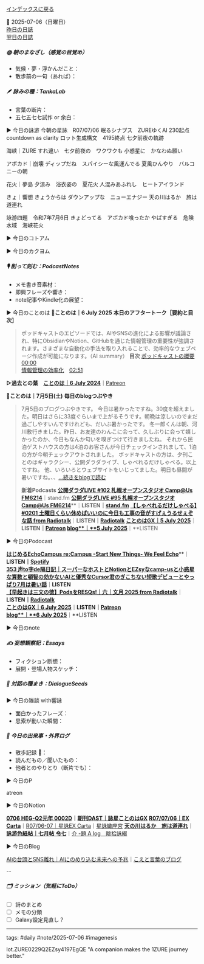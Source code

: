 [インデックスに戻る](../../../DialogueSeeds_2025-26.md)

📅 2025-07-06（日曜日）  
[昨日の日誌](20250705.md)  
[翌日の日誌](20250707.md)

##### 🌞 朝のまなざし（感覚の目覚め）
- 気候・夢・浮かんだこと：
- 散歩前の一句（あれば）：

##### 🪶 詠みの種：TankaLab
- 言葉の断片：
- 五七五七七試作 or 余白：

▶︎ 今日の詠游
今朝の星詠　R07/07/06
眠るシナプス　ZUREゆくAI
230起点　countdown as clarity
ロット生成構文　4195終点
七夕前夜の軌跡

海峡｜ZURE
すれ違い　七夕前夜の　ワクワクも
小惑星に　かなわぬ願い

アボカド｜崩壊
ディップだね　スパイシーな風運んでる
夏風ひんやり　バルコニーの朝

花火｜夢島
夕涼み　浴衣姿の　夏花火
人混みあふれし　ヒートアイランド

きょ｜響想
きょうからは
ダウンアップな　ニューエナジー
天の川はるか　旅は道連れ

詠游四題　令和7年7月6日
きょどってる　アボカド喰ったか
やばすぎる　危険水域　海峡花火

▶︎ 今日のコトアム

▶︎ 今日のカクヨム

##### 🎙 削って刻む：PodcastNotes
- メモ書き音素材：
- 即興フレーズや響き：
- note記事やKindle化の展望：

▶︎ 今日のことのは
🍃**ことのは｜6 July 2025**
**本日のアフタートーク［要約と目次］**
> ポッドキャストのエピソードでは、AIやSNSの進化による影響が議論され、特にObsidianやNotion、GitHubを通じた情報管理の重要性が強調されます。さまざまな自動化の手法を取り入れることで、効率的なウェブページ作成が可能になります。（AI summary）
> **目次**
> [ポッドキャストの概要](https://listen.style/p/radiocampus/ichuldr3#chapter1)　[00:00](https://listen.style/p/radiocampus/ichuldr3#chapter1)  
> [情報管理の効率化](https://listen.style/p/radiocampus/ichuldr3#chapter2)　[02:51](https://listen.style/p/radiocampus/ichuldr3#chapter2)

**▷過去との葉**　[**ことのは｜6 July 2024**](https://listen.style/p/radiocampus/pnxkahm0)｜[Patreon](https://www.patreon.com/posts/kotonoha-6-july-110577001)

🍁**ことのは｜7月5日(土)**
**毎日のblogつぶやき**
> 7月5日のブログつぶやきです。
> 今日は暑かったですね。30度を超えました。明日はさらに33度ぐらいまで上がるそうです。朝晩は涼しいのでまだ過ごしやすいんですけれども、だいぶ暑かったです。
> 冬一郎くんは朝、河川敷行きました。昨日、お友達のわんこに会って、久しぶりに会って嬉しかったのか、今日もなんか匂いを嗅ぎつけて行きましたね。
> それから民泊ゲストハウスの方は4泊のお客さんが今日チェックインされまして、1泊の方が今朝チェックアウトされました。
> ポッドキャストの方は、夕刊ことのはギャラクシー、公開ダラダライブ、しゃべれるだけしゃべる。以上ですね。
> 他、いろいろとウェブサイトをいじってました。明日も昼間が暑いですね。、、[…続きをblogで読む](https://jimt.hatenablog.com/entry/2025/07/06/105417#-%E4%BB%8A%E6%97%A5%E3%81%AE%E3%81%A4%E3%81%B6%E3%82%84%E3%81%8D5-July-2025)
> 
> **新着Podcasts**
> [**公開ダラダLIVE #102 札幌オープンスタジオ Camp@Us FM6214**](https://stand.fm/episodes/6868b9394ac4b7d1c38d9d99)｜stand.fm
> [**公開ダラダLIVE #95 札幌オープンスタジオ Camp@Us FM6214**](https://listen.style/p/campusfm6214/uoaksgsz)**｜**LISTEN｜[stand.fm](https://stand.fm/episodes/68280ad8d90e83b22ee284e4)
> [**【しゃべれるだけしゃべる】#0201 土曜日くらい休めばいいのに今日も工事の音がすげぇうるせぇぞな話 from Radiotalk**](https://listen.style/p/twilight/kdsyxckv)**｜**LISTEN｜[Radiotalk](https://radiotalk.jp/talk/1327067)
> [**ことのはGX｜5 July 2025**](https://listen.style/p/radiocampus/7vcswlvj)**｜**LISTEN｜[Patreon](https://www.patreon.com/posts/kotonohagx-5-133413229)
> [**blog****｜****5 July 2025**](https://listen.style/p/inmymind/4t4fhbhn)**｜**LISTEN

▶︎ 今日のPodocast

[**はじめるEchoCampus re:Campus -Start New Things- We Feel Echo**](https://listen.style/p/radiocampus/ojafgzyg)**｜**LISTEN｜[Spotify](https://open.spotify.com/episode/4BNqC0YSeo1yfq34MDHuRz)  
[**353 声to字de隔日記｜スーパーなホストとNotionとEZsyなcamp-usと小惑星な算数と頓智の効かないAIと優秀なCursor君のぎこちない短歌デビューとやっぱり7月は暑い話**](https://listen.style/p/cafe/mpzdj1rg)**｜**LISTEN  
[**【早起きは三文の徳】PodsをRESQs!｜六｜文月 2025 from Radiotalk**](https://listen.style/p/twilight/kwdyhrdu)**｜**LISTEN｜[Radiotalk](https://radiotalk.jp/talk/1327287)  
[**ことのはGX｜6 July 2025**](https://listen.style/p/radiocampus/ichuldr3)**｜**LISTEN｜[Patreon](https://www.patreon.com/posts/kotonohagx-6-133483345)  
[**blog****｜****6 July 2025**](https://listen.style/p/inmymind/xnfmxgt4)**｜**LISTEN  

▶︎ 今日のnote

##### ✍️ 妄想観察記：Essays
- フィクション断想：
- 展開・登場人物スケッチ：

##### 🌱 対話の種まき：DialogueSeeds
▶︎ 今日の雑談 with響詠

- 面白かったフレーズ：
- 思索が動いた瞬間：

##### 📌 今日の出来事・外界ログ
- 散歩記録 🐾：
- 読んだもの／聞いたもの：
- 他者とのやりとり（断片でも）：


▶︎ 今日のP


atreon

▶︎ 今日のNotion

[**0706 HEG-Q2元年 0002D**](https://rebel-tortoise-b95.notion.site/0706-HEG-Q2-0002D-228bed0303158065ae08fc53da1536ae)**｜**[**朝刊DAST｜詠星ことのはGX**](https://rebel-tortoise-b95.notion.site/DAST-GX-21abed03031580ef867af61136621dd1)
[**R07/07/06｜EX Carta**](https://rebel-tortoise-b95.notion.site/R07-07-06-EX-Carta-228bed030315807eb8f3f00586a02013)｜[R07/06-07｜星詠EX Carta](https://rebel-tortoise-b95.notion.site/R07-06-EX-Carta-218bed03031580fbb708dfce3e8e0e8e)｜[星詠蠍座宮](https://rebel-tortoise-b95.notion.site/218bed03031580c094faeb211f250ef6)
[**天の川はるか　旅は道連れ**](https://rebel-tortoise-b95.notion.site/228bed03031581b794acd7716cfb19af)｜[**詠游色紙帖｜七月帖** **令七**](https://rebel-tortoise-b95.notion.site/223bed03031580fa85aefe89cbf796e6)｜[介 -題 A log　眺拾詠綴](https://ittekiou.github.io/notion/index.html?path=alog)

▶︎ 今日のBlog

[AIの台頭とSNS離れ｜AIにのめり込む未来への予兆](https://jimt.hatenablog.com/entry/2025/07/07/143322)｜[こえと言葉のブログ](https://jimt.hatenablog.com/)

--
##### 🗂 ミッション（気軽にToDo）
- [ ] 詩のまとめ
- [ ] メモの分類
- [ ] Galaxy設定見直し？

---
tags: #daily #note/2025-07-06 #imagenesis

lot.ZURE0229Q2EZsy4197EgQE
"A companion makes the 1ZURE journey better."


